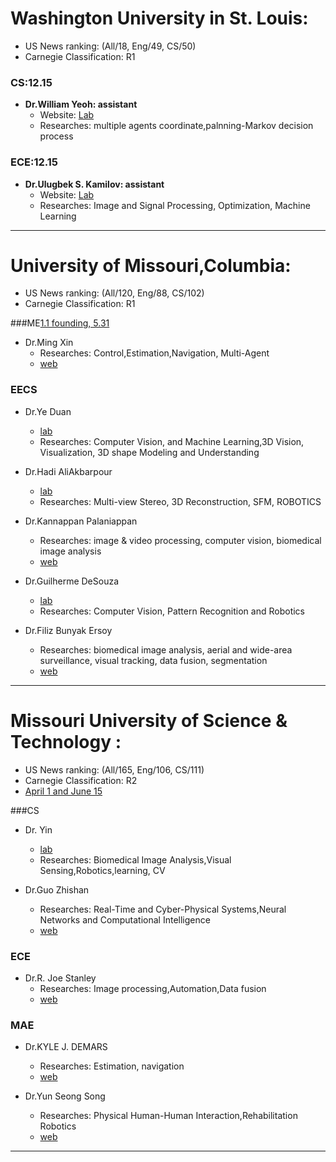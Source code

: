 # Washington University in St. Louis: 
- US News ranking: (All/18, Eng/49, CS/50)
- Carnegie Classification: R1

### CS:12.15
- **Dr.William Yeoh: assistant**
    - Website: [Lab](https://sites.wustl.edu/wyeoh/)
    - Researches: multiple agents coordinate,palnning-Markov decision process 

### ECE:12.15
- **Dr.Ulugbek S. Kamilov: assistant**
    - Website: [Lab](https://cigroup.wustl.edu/)
    - Researches: Image and Signal Processing, Optimization, Machine Learning

---


# University of Missouri,Columbia:
- US News ranking: (All/120, Eng/88, CS/102)
- Carnegie Classification: R1

###ME[1.1 founding, 5.31](http://catalog.missouri.edu/undergraduategraduate/collegeofengineering/mechanicalandaerospaceengineering/phd-mechanical-aerospace-engineering/)

- Dr.Ming Xin 
    - Researches: Control,Estimation,Navigation, Multi-Agent
    - [web](https://engineering.missouri.edu/faculty/ming-xin/)

### EECS
- Dr.Ye Duan
    - [lab](http://engineers.missouri.edu/duanye/publications/)
    - Researches: Computer Vision, and Machine Learning,3D Vision, Visualization, 3D shape Modeling and Understanding
 
- Dr.Hadi AliAkbarpour
    - [lab](https://sites.google.com/site/hdakbarpour/)
    - Researches: Multi-view Stereo, 3D Reconstruction, SFM, ROBOTICS

- Dr.Kannappan Palaniappan 
    - Researches: image & video processing, computer vision, biomedical image analysis
    - [web](http://cell.missouri.edu/people/)

- Dr.Guilherme DeSouza
    - [lab](http://vigir.missouri.edu/index.html)
    - Researches: Computer Vision, Pattern Recognition and Robotics

- Dr.Filiz Bunyak Ersoy 
    - Researches: biomedical image analysis, aerial and wide-area surveillance, visual tracking, data fusion, segmentation
    - [web](https://engineering.missouri.edu/faculty/filiz-bunyak-ersoy/)

---

# Missouri University of Science & Technology : 
- US News ranking: (All/165, Eng/106, CS/111)
- Carnegie Classification: R2
- [April 1 and June 15](https://futurestudents.mst.edu/admissions/international/graduate/)

###CS
- Dr. Yin
    - [lab](http://web.mst.edu/~yinz/)
    - Researches: Biomedical Image Analysis,Visual Sensing,Robotics,learning, CV

- Dr.Guo Zhishan 
    - Researches: Real-Time and Cyber-Physical Systems,Neural Networks and Computational Intelligence 
    - [web](https://isc.mst.edu/people/researchpersonnel/drzhishanguoresearchprofile/)

### ECE
- Dr.R. Joe Stanley
    -  Researches: Image processing,Automation,Data fusion
    -  [web](http://web.mst.edu/~stanleyj/)

### MAE
- Dr.KYLE J. DEMARS 
    - Researches: Estimation, navigation
    - [web](http://mae.mst.edu/facultyandstaff/facultydemarsvitae/)

- Dr.Yun Seong Song 
    - Researches: Physical Human-Human Interaction,Rehabilitation Robotics
    - [web](https://isc.mst.edu/people/researchpersonnel/dryunseongsongresearchprofile/)

---
